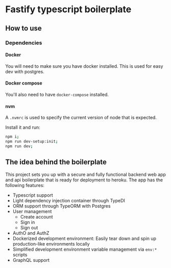 # Fastify typescript boilerplate

## How to use

### Dependencies

#### Docker

You will need to make sure you have docker installed. This is used for easy dev with postgres.

#### Docker compose

You'll also need to have `docker-compose` installed.

#### nvm

A `.nvmrc` is used to specify the current version of node that is expected.

Install it and run:

```bash
npm i;
npm run dev-setup:init;
npm run dev;
```

## The idea behind the boilerplate 

This project sets you up with a secure and fully functional backend web app and api boilerplate that is ready for deployment
to heroku. The app has the following features:

- Typescript support
- Light dependency injection container through TypeDI
- ORM support through TypeORM with Postgres
- User management
    - Create account
    - Sign in
    - Sign out
- AuthO and AuthZ
- Dockerized development environment: Easily tear down and spin up production-like environments locally
- Simplified development environment variable management via `env:*` scripts
- GraphQL support

